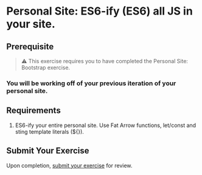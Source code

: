 # Personal Site: ES6-ify (ES6) all JS in your site.

## Prerequisite

> :warning: This exercise requires you to have completed the Personal Site: Bootstrap exercise.

### You will be working off of your previous iteration of your personal site.

## Requirements

1. ES6-ify your entire personal site. Use Fat Arrow functions, let/const and sting template literals (${}).

## Submit Your Exercise
Upon completion, [submit your exercise](http://bit.ly/NSSExerciseSubmission) for review.